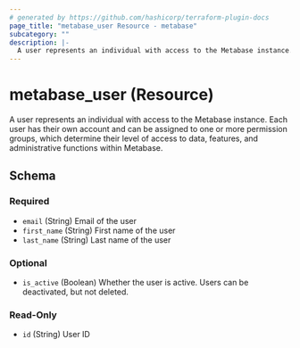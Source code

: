 ```yaml
---
# generated by https://github.com/hashicorp/terraform-plugin-docs
page_title: "metabase_user Resource - metabase"
subcategory: ""
description: |-
  A user represents an individual with access to the Metabase instance. Each user has their own account and can be assigned to one or more permission groups, which determine their level of access to data, features, and administrative functions within Metabase.
---
```


# metabase_user (Resource)

A user represents an individual with access to the Metabase instance. Each user has their own account and can be assigned to one or more permission groups, which determine their level of access to data, features, and administrative functions within Metabase.



<!-- schema generated by tfplugindocs -->
## Schema

### Required

- `email` (String) Email of the user
- `first_name` (String) First name of the user
- `last_name` (String) Last name of the user

### Optional

- `is_active` (Boolean) Whether the user is active. Users can be deactivated, but not deleted.

### Read-Only

- `id` (String) User ID
